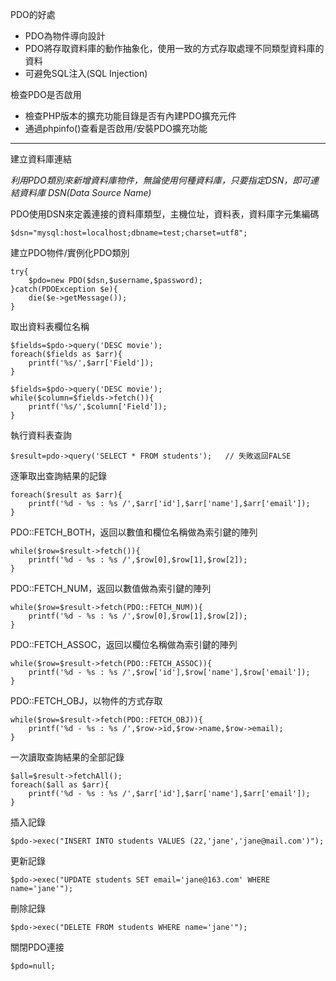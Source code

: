 PDO的好處
* PDO為物件導向設計
* PDO將存取資料庫的動作抽象化，使用一致的方式存取處理不同類型資料庫的資料
* 可避免SQL注入(SQL Injection)

檢查PDO是否啟用
* 檢查PHP版本的擴充功能目錄是否有內建PDO擴充元件
* 通過phpinfo()查看是否啟用/安裝PDO擴充功能

***

建立資料庫連結

*利用PDO類別來新增資料庫物件，無論使用何種資料庫，只要指定DSN，即可連結資料庫*
*DSN(Data Source Name)*

PDO使用DSN來定義連接的資料庫類型，主機位址，資料表，資料庫字元集編碼
```
$dsn="mysql:host=localhost;dbname=test;charset=utf8";
```

建立PDO物件/實例化PDO類別
```
try{
	$pdo=new PDO($dsn,$username,$password);
}catch(PDOException $e){
	die($e->getMessage());
}
```

取出資料表欄位名稱
```
$fields=$pdo->query('DESC movie');
foreach($fields as $arr){
	printf('%s/',$arr['Field']);
}
```

```
$fields=$pdo->query('DESC movie');
while($column=$fields->fetch()){
	printf('%s/',$column['Field']);
}
```

執行資料表查詢
```
$result=pdo->query('SELECT * FROM students');	// 失敗返回FALSE
```

逐筆取出查詢結果的記錄
```
foreach($result as $arr){
	printf('%d - %s : %s /',$arr['id'],$arr['name'],$arr['email']);
}
```

PDO::FETCH_BOTH，返回以數值和欄位名稱做為索引鍵的陣列
```
while($row=$result->fetch()){
	printf('%d - %s : %s /',$row[0],$row[1],$row[2]);	
}
```

PDO::FETCH_NUM，返回以數值做為索引鍵的陣列
```
while($row=$result->fetch(PDO::FETCH_NUM)){
	printf('%d - %s : %s /',$row[0],$row[1],$row[2]);	
}
```

PDO::FETCH_ASSOC，返回以欄位名稱做為索引鍵的陣列
```
while($row=$result->fetch(PDO::FETCH_ASSOC)){
	printf('%d - %s : %s /',$row['id'],$row['name'],$row['email']);	
}
```

PDO::FETCH_OBJ，以物件的方式存取
```
while($row=$result->fetch(PDO::FETCH_OBJ)){
	printf('%d - %s : %s /',$row->id,$row->name,$row->email);	
}
```

一次讀取查詢結果的全部記錄
```
$all=$result->fetchAll();
foreach($all as $arr){
	printf('%d - %s : %s /',$arr['id'],$arr['name'],$arr['email']);	
}
```

插入記錄
```
$pdo->exec("INSERT INTO students VALUES (22,'jane','jane@mail.com')");
```

更新記錄
```
$pdo->exec("UPDATE students SET email='jane@163.com' WHERE name='jane'");
```

刪除記錄
```
$pdo->exec("DELETE FROM students WHERE name='jane'");
```

關閉PDO連接
```
$pdo=null;
```